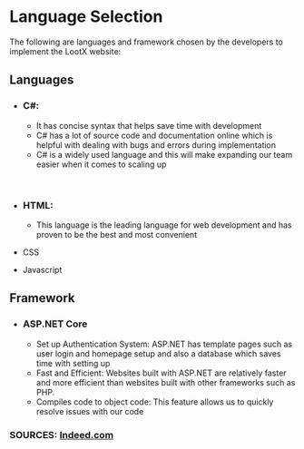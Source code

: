 # Language Selection
The following are languages and framework chosen by the developers to implement the LootX website:

[//]: # (Will research good resaons for selection)
## Languages
- ### C#:
    - It has concise syntax that helps save time with development
    - C# has a lot of source code and documentation online which is helpful with dealing with 
  bugs and errors during implementation
    - C# is a widely used language and this will make expanding our team easier when it comes to scaling
  up

<br>

- ### HTML: 
  - This language is the leading language for web development and has proven to be the
  best and most convenient
  
- CSS
- Javascript

## Framework
- ### ASP.NET Core 
  - Set up Authentication System: ASP.NET has template pages such as user login and homepage setup and also a database which saves time with
  setting up
  - Fast and Efficient: Websites built with ASP.NET are relatively faster and more efficient than websites built with other frameworks
  such as PHP.
  - Compiles code to object code: This feature allows us to quickly resolve issues with our code



### SOURCES: [Indeed.com](https://www.indeed.com/career-advice/career-development/what-is-aspnet#:~:text=ASP.NET%20is%20beneficial%20in,faster%20execution%20than%20interpreted%20code.)